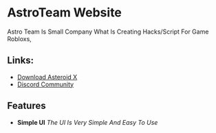 # AstroTeam Website
Astro Team Is Small Company What Is Creating Hacks/Script For Game Robloxs,

## Links:
- [Download Asteroid X](https://marcel46509.github.io/astroteam/Download.html)
- [Discord Community](https://dsc.gg/asteroidteam/)

<a name="Features"></a>
## Features

* **Simple UI** *The UI Is Very Simple And Easy To Use*
